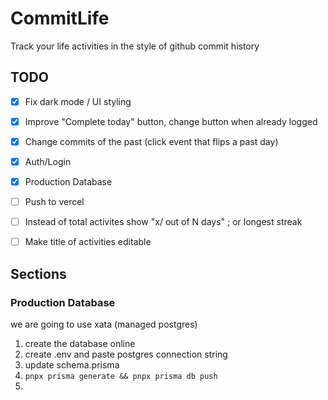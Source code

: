 # CommitLife

Track your life activities in the style of github commit history

## TODO
- [x] Fix dark mode / UI styling
- [x] Improve "Complete today" button, change button when already logged
- [x] Change commits of the past (click event that flips a past day)

- [x] Auth/Login
- [x] Production Database
- [ ] Push to vercel

- [ ] Instead of total activites show "x/ out of N days" ; or longest streak
- [ ] Make title of activities editable


## Sections

### Production Database
we are going to use xata (managed postgres)
1. create the database online
2. create .env and paste postgres connection string
3. update schema.prisma
4. ```pnpx prisma generate && pnpx prisma db push```
5.
